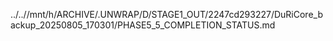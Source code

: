 ../..//mnt/h/ARCHIVE/.UNWRAP/D/STAGE1_OUT/2247cd293227/DuRiCore_backup_20250805_170301/PHASE5_5_COMPLETION_STATUS.md